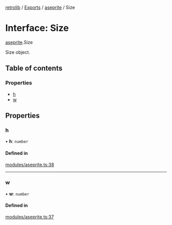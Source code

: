 [retrolib](../README.md) / [Exports](../modules.md) / [aseprite](../modules/aseprite.md) / Size

# Interface: Size

[aseprite](../modules/aseprite.md).Size

Size object.

## Table of contents

### Properties

- [h](aseprite.Size.md#h)
- [w](aseprite.Size.md#w)

## Properties

### h

• **h**: `number`

#### Defined in

[modules/aseprite.ts:38](https://github.com/philbgarner/retrolib/blob/5d46b3a/src/modules/aseprite.ts#L38)

___

### w

• **w**: `number`

#### Defined in

[modules/aseprite.ts:37](https://github.com/philbgarner/retrolib/blob/5d46b3a/src/modules/aseprite.ts#L37)
